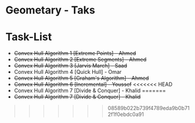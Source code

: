 # Geometary - Taks


# Task-List

- ~~Convex Hull Algorithm 1 [Extreme Points] - Ahmed~~
- ~~Convex Hull Algorithm 2 [Extreme Segments] - Ahmed~~
- ~~Convex Hull Algorithm 3 [Jarvis March] - Saad~~
- Convex Hull Algorithm 4 [Quick Hull] - Omar
- ~~Convex Hull Algorithm 5 [Graham's Algorithm] - Ahmed~~
- ~~Convex Hull Algorithm 6 [Incremental] - Youssef~~
<<<<<<< HEAD
- Convex Hull Algorithm 7 [Divide & Conquer] - Khalid
=======
- ~~Convex Hull Algorithm 7 [Divide & Conquer] - Khalid~~
>>>>>>> 08589b022b739f4789eda9b0b712f1f0ebdc0a91

